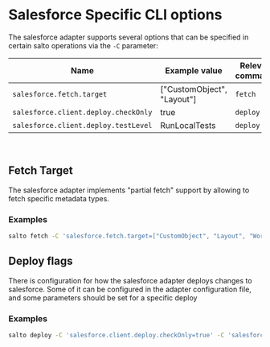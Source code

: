 # Salesforce Specific CLI options

The salesforce adapter supports several options that can be specified in certain salto operations via the `-C` parameter:

| Name                                 | Example value              | Relevant commands
| -----------------------------------  | -------------------------- | ------------------
| `salesforce.fetch.target`            | ["CustomObject", "Layout"] | `fetch`
| `salesforce.client.deploy.checkOnly` | true                       | `deploy`
| `salesforce.client.deploy.testLevel` | RunLocalTests              | `deploy`
<br>

## Fetch Target
The salesforce adapter implements "partial fetch" support by allowing to fetch specific metadata types.

### Examples
```bash
salto fetch -C 'salesforce.fetch.target=["CustomObject", "Layout", "Workflow"]'
```

## Deploy flags
There is configuration for how the salesforce adapter deploys changes to salesforce.
Some of it can be configured in the adapter configuration file, and some parameters should be set for a specific deploy

### Examples
```bash
salto deploy -C 'salesforce.client.deploy.checkOnly=true' -C 'salesforce.client.deploy.testLevel=RunLocalTests'
```
